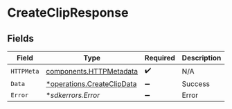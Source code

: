 # CreateClipResponse


## Fields

| Field                                                                   | Type                                                                    | Required                                                                | Description                                                             |
| ----------------------------------------------------------------------- | ----------------------------------------------------------------------- | ----------------------------------------------------------------------- | ----------------------------------------------------------------------- |
| `HTTPMeta`                                                              | [components.HTTPMetadata](../../models/components/httpmetadata.md)      | :heavy_check_mark:                                                      | N/A                                                                     |
| `Data`                                                                  | [*operations.CreateClipData](../../models/operations/createclipdata.md) | :heavy_minus_sign:                                                      | Success                                                                 |
| `Error`                                                                 | **sdkerrors.Error*                                                      | :heavy_minus_sign:                                                      | Error                                                                   |